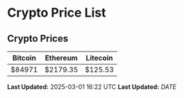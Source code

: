 # Crypto Price List

## Crypto Prices
| Bitcoin | Ethereum | Litecoin |
| ------- | -------- | -------- |
| $84971 | $2179.35 | $125.53 |
**Last Updated:** 2025-03-01 16:22 UTC
**Last Updated:** $DATE$
